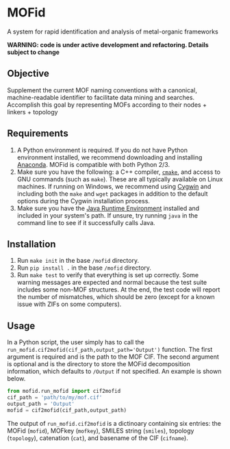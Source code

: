 # MOFid
A system for rapid identification and analysis of metal-organic frameworks

**WARNING: code is under active development and refactoring. Details subject to change**

## Objective
Supplement the current MOF naming conventions with a canonical, machine-readable identifier to facilitate data mining and searches. Accomplish this goal by representing MOFs according to their nodes + linkers + topology

## Requirements
1. A Python environment is required. If you do not have Python environment installed, we recommend downloading and installing [Anaconda](https://www.anaconda.com/distribution/#download-section). MOFid is compatible with both Python 2/3.
2. Make sure you have the following: a C++ compiler, [`cmake`](https://cmake.org/), and access to GNU commands (such as `make`). These are all typically available on Linux machines. If running on Windows, we recommend using [Cygwin](https://www.cygwin.com/) and including both the `make` and `wget` packages in addition to the default options during the Cygwin installation process.
3. Make sure you have the [Java Runtime Environment](https://www.java.com/en/download/) installed and included in your system's path. If unsure, try running `java` in the command line to see if it successfully calls Java.

## Installation
1. Run `make init` in the base `/mofid` directory.
2. Run `pip install .` in the base `/mofid` directory.
3. Run `make test` to verify that everything is set up correctly. Some warning messages are expected and normal because the test suite includes some non-MOF structures. At the end, the test code will report the number of mismatches, which should be zero (except for a known issue with ZIFs on some computers).

## Usage
In a Python script, the user simply has to call the `run_mofid.cif2mofid(cif_path,output_path='Output')` function. The first argument is required and is the path to the MOF CIF. The second argument is optional and is the directory to store the MOFid decomposition information, which defaults to `/Output` if not specified. An example is shown below.
```python
from mofid.run_mofid import cif2mofid
cif_path = 'path/to/my/mof.cif'
output_path = 'Output'
mofid = cif2mofid(cif_path,output_path)
```
The output of `run_mofid.cif2mofid` is a dictinoary containing six entries: the MOFid (`mofid`), MOFkey (`mofkey`), SMILES string (`smiles`), topology (`topology`), catenation (`cat`), and basename of the CIF (`cifname`).